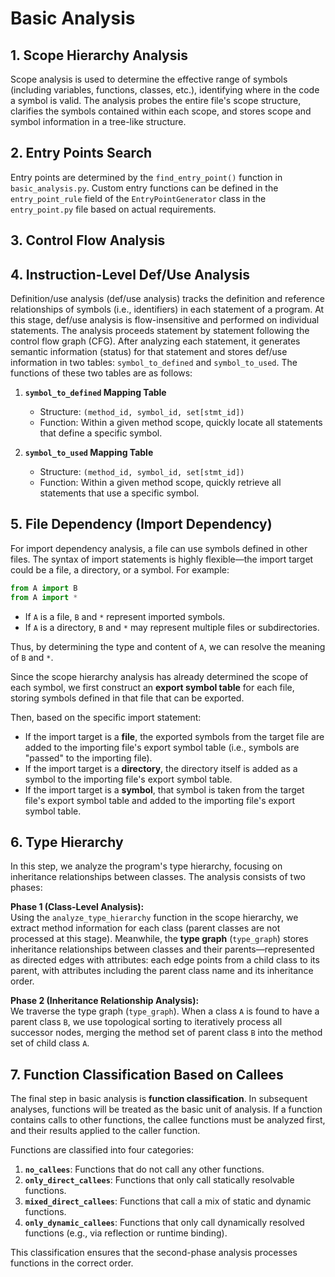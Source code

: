 # **Basic Analysis**

## 1. **Scope Hierarchy Analysis**

Scope analysis is used to determine the effective range of symbols (including variables, functions, classes, etc.), identifying where in the code a symbol is valid. The analysis probes the entire file's scope structure, clarifies the symbols contained within each scope, and stores scope and symbol information in a tree-like structure.

## 2. **Entry Points Search**

Entry points are determined by the `find_entry_point()` function in `basic_analysis.py`. Custom entry functions can be defined in the `entry_point_rule` field of the `EntryPointGenerator` class in the `entry_point.py` file based on actual requirements.

## 3. **Control Flow Analysis**

## 4. **Instruction-Level Def/Use Analysis**

Definition/use analysis (def/use analysis) tracks the definition and reference relationships of symbols (i.e., identifiers) in each statement of a program. At this stage, def/use analysis is flow-insensitive and performed on individual statements. The analysis proceeds statement by statement following the control flow graph (CFG). After analyzing each statement, it generates semantic information (status) for that statement and stores def/use information in two tables: `symbol_to_defined` and `symbol_to_used`. The functions of these two tables are as follows:

1. **`symbol_to_defined` Mapping Table**  
   - Structure: `(method_id, symbol_id, set[stmt_id])`  
   - Function: Within a given method scope, quickly locate all statements that define a specific symbol.

2. **`symbol_to_used` Mapping Table**  
   - Structure: `(method_id, symbol_id, set[stmt_id])`  
   - Function: Within a given method scope, quickly retrieve all statements that use a specific symbol.

## 5. **File Dependency (Import Dependency)**

For import dependency analysis, a file can use symbols defined in other files. The syntax of import statements is highly flexible—the import target could be a file, a directory, or a symbol. For example:

```python
from A import B  
from A import *  
```

- If `A` is a file, `B` and `*` represent imported symbols.  
- If `A` is a directory, `B` and `*` may represent multiple files or subdirectories.  

Thus, by determining the type and content of `A`, we can resolve the meaning of `B` and `*`.  

Since the scope hierarchy analysis has already determined the scope of each symbol, we first construct an **export symbol table** for each file, storing symbols defined in that file that can be exported.  

Then, based on the specific import statement:  
- If the import target is a **file**, the exported symbols from the target file are added to the importing file's export symbol table (i.e., symbols are "passed" to the importing file).  
- If the import target is a **directory**, the directory itself is added as a symbol to the importing file's export symbol table.  
- If the import target is a **symbol**, that symbol is taken from the target file's export symbol table and added to the importing file's export symbol table.  

## 6. **Type Hierarchy**

In this step, we analyze the program's type hierarchy, focusing on inheritance relationships between classes. The analysis consists of two phases:  

**Phase 1 (Class-Level Analysis):**  
Using the `analyze_type_hierarchy` function in the scope hierarchy, we extract method information for each class (parent classes are not processed at this stage). Meanwhile, the **type graph** (`type_graph`) stores inheritance relationships between classes and their parents—represented as directed edges with attributes: each edge points from a child class to its parent, with attributes including the parent class name and its inheritance order.  

**Phase 2 (Inheritance Relationship Analysis):**  
We traverse the type graph (`type_graph`). When a class `A` is found to have a parent class `B`, we use topological sorting to iteratively process all successor nodes, merging the method set of parent class `B` into the method set of child class `A`.  

## 7. **Function Classification Based on Callees**

The final step in basic analysis is **function classification**. In subsequent analyses, functions will be treated as the basic unit of analysis. If a function contains calls to other functions, the callee functions must be analyzed first, and their results applied to the caller function.  

Functions are classified into four categories:  
1. **`no_callees`**: Functions that do not call any other functions.  
2. **`only_direct_callees`**: Functions that only call statically resolvable functions.  
3. **`mixed_direct_callees`**: Functions that call a mix of static and dynamic functions.  
4. **`only_dynamic_callees`**: Functions that only call dynamically resolved functions (e.g., via reflection or runtime binding).  

This classification ensures that the second-phase analysis processes functions in the correct order.  
